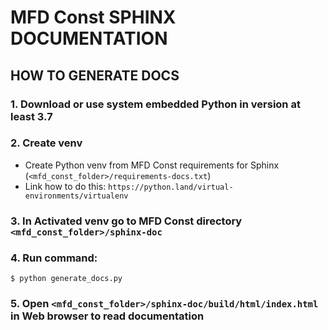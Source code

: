 # MFD Const SPHINX DOCUMENTATION

## HOW TO GENERATE DOCS
### 1. Download or use system embedded Python in version at least 3.7
### 2. Create venv
- Create Python venv from MFD Const requirements for Sphinx (`<mfd_const_folder>/requirements-docs.txt`) 
- Link how to do this: `https://python.land/virtual-environments/virtualenv`
### 3. In Activated venv go to MFD Const directory `<mfd_const_folder>/sphinx-doc`
### 4. Run command:
```shell
$ python generate_docs.py
```
### 5. Open `<mfd_const_folder>/sphinx-doc/build/html/index.html` in Web browser to read documentation